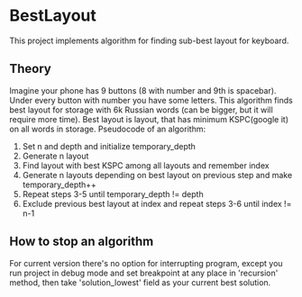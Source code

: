 # BestLayout
This project implements algorithm for finding sub-best layout for keyboard.
## Theory
Imagine your phone has 9 buttons (8 with number and 9th is spacebar). Under every button with number you have some letters.
This algorithm finds best layout for storage with 6k Russian words (can be bigger, but it will require more time).
Best layout is layout, that has minimum KSPC(google it) on all words in storage.
Pseudocode of an algorithm:
1. Set n and depth and initialize temporary_depth
2. Generate n layout
3. Find layout with best KSPC among all layouts and remember index
4. Generate n layouts depending on best layout on previous step and make temporary_depth++
5. Repeat steps 3-5 until temporary_depth != depth
6. Exclude previous best layout at index and repeat steps 3-6 until index != n-1
## How to stop an algorithm
For current version there's no option for interrupting program, except you run project in debug mode and set breakpoint at any place
in 'recursion' method, then take 'solution_lowest' field as your current best solution.
